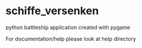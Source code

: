 # schiffe_versenken
python battleship application created with pygame

For documentation/help please look at help directory
